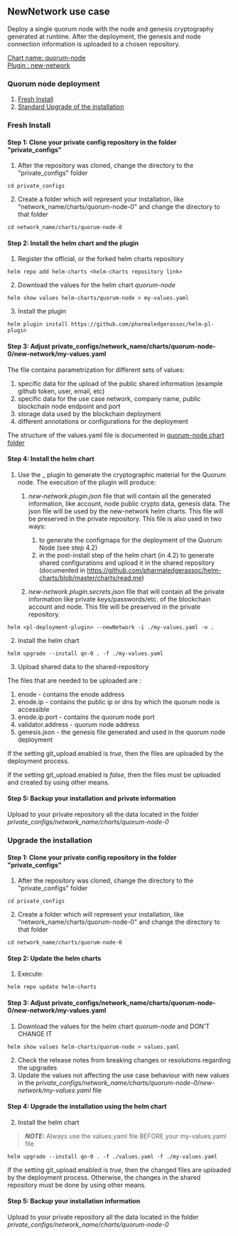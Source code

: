 

## NewNetwork use case

Deploy a single quorum node with the node and genesis cryptography generated at runtime. After the deployment, the genesis and node connection information is uploaded to a chosen repository. 

[Chart name: quorum-node](../../charts/quorum-node)<br/>
[Plugin : new-network](https://github.com/pharmaledgerassoc/helm-pl-plugin)

### Quorum node deployment

1. [Fresh Install](readme.md#fresh-install)
2. [Standard Upgrade of the installation](readme.md#upgrade-the-installation)

### Fresh Install

#### Step 1: Clone your private config repository in the folder "private_configs"


1. After the repository was cloned, change the directory to the "private_configs" folder
```shell
cd private_configs
```
2. Create a folder which will represent your installation, like "network_name/charts/quorum-node-0" and change the directory to that folder
```shell
cd network_name/charts/quorum-node-0
```

#### Step 2: Install the helm chart and the plugin

1. Register the official, or the forked helm charts repository
```shell
helm repo add helm-charts <helm-charts repository link>
```
2. Download the values for the helm chart _quorum-node_
```shell
helm show values helm-charts/quorum-node > my-values.yaml
```
3. Install the _<pl-deployment-plugin>_ plugin
```shell
helm plugin install https://github.com/pharmaledgerassoc/helm-pl-plugin
```

#### Step 3: Adjust private_configs/network_name/charts/quorum-node-0/new-network/my-values.yaml

The file contains parametrization for different sets of values:
1. specific data for the upload of the public shared information (example github token, user, email, etc)
2. specific data for the use case network, company name, public blockchain node endpoint and port
3. storage data used by the blockchain deployment
4. different annotations or configurations for the deployment

The structure of the values.yaml file is documented in [quorum-node chart folder](../../charts/quorum-node/readme.md) 

#### Step 4: Install the helm chart

1. Use the _<pl-deployment-plugin> plugin to generate the cryptographic material for the Quorum node. 
   The execution of the plugin will produce:
   1. _new-network.plugin.json_ file that will contain all the generated information, like account, node public crypto data, genesis data. The json file will be used by the new-network helm charts. This file will be preserved in the private repository.
      This file is also used in two ways:
       1. to generate the configmaps for the deployment of the Quorum Node (see step 4.2)
       2. in the post-install step of the helm chart (in 4.2) to generate shared configurations and upload it in the shared repository (documented in https://github.com/pharmaledgerassoc/helm-charts/blob/master/charts/read.me) 
   
   3. _new-network.plugin.secrets.json_ file that will contain all the private information like private keys/passwords/etc. of the blockchain account and node. This file will be preserved in the private repository.
   
```shell
helm <pl-deployment-plugin> --newNetwork -i ./my-values.yaml -o .
```

2. Install the helm chart
```shell
helm upgrade --install qn-0 . -f ./my-values.yaml
```
3. Upload shared data to the shared-repository

The files that are needed to be uploaded are :
1. enode - contains the enode address
2. enode.ip - contains the public ip or dns by which the quorum node is accessible
3. enode.ip.port - contains the quorum node port
4. validator.address - quorum node address
5. genesis.json - the genesis file generated and used in the quorum node deployment

If the setting git_upload.enabled is _true_, then the files are uploaded by the deployment process.

If the setting git_upload.enabled is _false_, then the files must be uploaded and created by using other means.  

#### Step 5: Backup your installation and private information

Upload to your private repository all the data located in the folder _private_configs/network_name/charts/quorum-node-0_


### Upgrade the installation

#### Step 1: Clone your private config repository in the folder "private_configs"


1. After the repository was cloned, change the directory to the "private_configs" folder
```shell
cd private_configs
```
2. Create a folder which will represent your installation, like "network_name/charts/quorum-node-0" and change the directory to that folder
```shell
cd network_name/charts/quorum-node-0
```

#### Step 2: Update the helm charts

1. Execute:
```shell
helm repo update helm-charts
```

#### Step 3: Adjust private_configs/network_name/charts/quorum-node-0/new-network/my-values.yaml

1. Download the values for the helm chart _quorum-node_ and DON'T CHANGE IT
```shell
helm show values helm-charts/quorum-node > values.yaml
```
2. Check the release notes from breaking changes or resolutions regarding the upgrades
3. Update the values not affecting the use case behaviour with new values in the _private_configs/network_name/charts/quorum-node-0/new-network/my-values.yaml_ file

#### Step 4: Upgrade the installation using the helm chart

2. Install the helm chart

>***NOTE:*** Always use the values.yaml file BEFORE your my-values.yaml file

```shell
helm upgrade --install qn-0 . -f ./values.yaml -f ./my-values.yaml
```

If the setting git_upload.enabled is _true_, then the changed files are uploaded by the deployment process. Otherwise, the changes in the shared repository must be done by using other means.

#### Step 5: Backup your installation information

Upload to your private repository all the data located in the folder _private_configs/network_name/charts/quorum-node-0_
